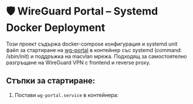 # 🛡️ WireGuard Portal – Systemd Docker Deployment

Този проект съдържа docker-compose конфигурация и systemd unit файл за стартиране на [wg-portal](https://github.com/h44z/wg-portal) в контейнер със systemd (command: /sbin/init) и поддръжка на macvlan мрежа. Подходящ за самостоятелно разгръщане на WireGuard VPN с frontend и reverse proxy.

## Стъпки за стартиране:

1. Постави `wg-portal.service` в контейнера:
